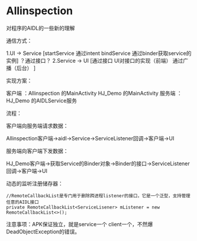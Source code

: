 # Allinspection

对程序的AIDL的一些新的理解

通信方式：

  1.UI -> Service [startService  通过intent  bindService 通过binder获取service的实例]   ？通过接口？
  2.Service -> UI [通过接口 UI对接口的实现（前端）    通过广播（后台）  ]
  
  
实现方案：

  客户端 ：Allinspection 的MainActivity    HJ_Demo 的MainActivity
  服务端 ：HJ_Demo  的AIDLService服务
  
  
流程：

  客户端向服务端请求数据：
  
  Allinspection客户端->aidl->Service->ServiceListener回调->客户端->UI
  
  服务端向客户端下发数据：
  
  HJ_Demo客户端->获取Service的Binder对象->Binder的接口->ServiceListener回调->客户端->UI
  
动态的监听注册储存器：

    //RemoteCallbackList是专门用于删除跨进程listener的接口，它是一个泛型，支持管理任意的AIDL接口
    private RemoteCallbackList<ServiceLisener> mListener = new RemoteCallbackList<>();
    
    
注意事项：APK保证独立，就是service一个 client一个，不然爆DeadObjectException的错误。
  
  
